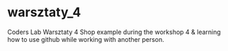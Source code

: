 # warsztaty_4
Coders Lab Warsztaty 4
Shop example during the workshop 4 & learning how to use github while working with another person.
